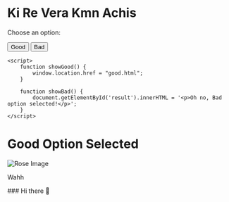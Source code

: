 <!DOCTYPE html>
<html lang="en">
<head>
    <meta charset="UTF-8">
    <meta name="viewport" content="width=device-width, initial-scale=1.0">
    <title>Ki Re Vera Kmn Achis</title>
</head>
<body>
    <h1> Ki Re Vera Kmn Achis</h1>
    <p>Choose an option:</p>
    <button onclick="showGood()">Good</button>
    <button onclick="showBad()">Bad</button>

    <script>
        function showGood() {
            window.location.href = "good.html";
        }

        function showBad() {
            document.getElementById('result').innerHTML = '<p>Oh no, Bad option selected!</p>';
        }
    </script>
</body>
</html><!DOCTYPE html>
<html lang="en">
<head>
    <meta charset="UTF-8">
    <meta name="viewport" content="width=device-width, initial-scale=1.0">
    <title>Good Page</title>
</head>
<body>
    <h1>Good Option Selected</h1>
    <img src="rose.png" alt="Rose Image">
    <p>Wahh</p>
</body>
</html> ### Hi there 👋

<!--
**Nishit82727/Nishit82727** is a ✨ _special_ ✨ repository because its `README.md` (this file) appears on your GitHub profile.

Here are some ideas to get you started:

- 🔭 I’m currently working on ...
- 🌱 I’m currently learning ...
- 👯 I’m looking to collaborate on ...
- 🤔 I’m looking for help with ...
- 💬 Ask me about ...
- 📫 How to reach me: ...
- 😄 Pronouns: ...
- ⚡ Fun fact: ...
-->
